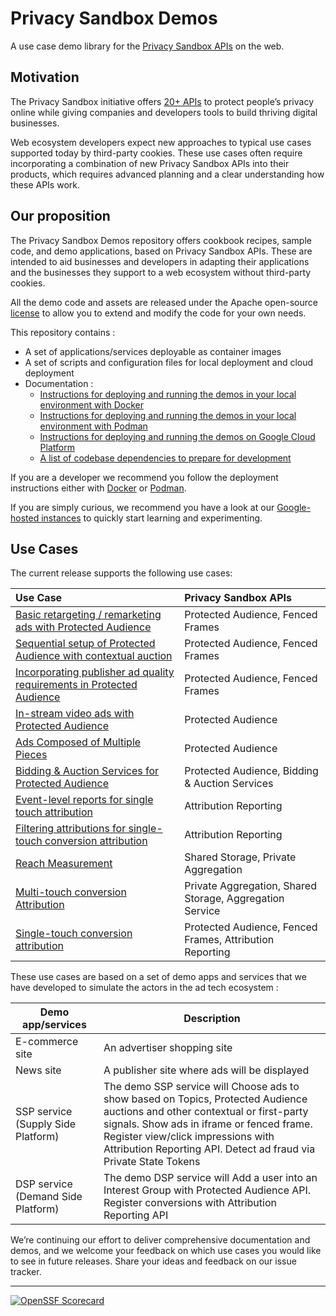 # Privacy Sandbox Demos

A use case demo library for the [Privacy Sandbox APIs](https://privacysandbox.google.com) on the web.

## Motivation

The Privacy Sandbox initiative offers [20+ APIs](https://privacysandbox.google.com) to protect people’s privacy online while giving companies and
developers tools to build thriving digital businesses.

Web ecosystem developers expect new approaches to typical use cases supported today by third-party cookies. These use cases often require
incorporating a combination of new Privacy Sandbox APIs into their products, which requires advanced planning and a clear understanding how these APIs
work.

## Our proposition

The Privacy Sandbox Demos repository offers cookbook recipes, sample code, and demo applications, based on Privacy Sandbox APIs. These are intended to
aid businesses and developers in adapting their applications and the businesses they support to a web ecosystem without third-party cookies.

All the demo code and assets are released under the Apache open-source [license](https://github.com/privacysandbox/privacy-sandbox-demos) to allow you
to extend and modify the code for your own needs.

This repository contains :

- A set of applications/services deployable as container images
- A set of scripts and configuration files for local deployment and cloud deployment
- Documentation :
  - [Instructions for deploying and running the demos in your local environment with Docker](docs/deploy-to-linux-docker.md)
  - [Instructions for deploying and running the demos in your local environment with Podman](docs/deploy-to-linux-podman.md)
  - [Instructions for deploying and running the demos on Google Cloud Platform](docs/deploy-to-gcp.md)
  - [A list of codebase dependencies to prepare for development](docs/dependencies.md)

If you are a developer we recommend you follow the deployment instructions either with [Docker](docs/deploy-to-linux-docker.md) or
[Podman](docs/deploy-to-linux-podman.md).

If you are simply curious, we recommend you have a look at our [Google-hosted instances](https://privacy-sandbox-demos.dev) to quickly start learning
and experimenting.

## Use Cases

The current release supports the following use cases:

| Use Case                                                                                                                                             | Privacy Sandbox APIs                                     |
| :--------------------------------------------------------------------------------------------------------------------------------------------------- | :------------------------------------------------------- |
| [Basic retargeting / remarketing ads with Protected Audience](https://privacy-sandbox-demos-home.dev/docs/demos/retargeting-remarketing/)            | Protected Audience, Fenced Frames                        |
| [Sequential setup of Protected Audience with contextual auction](https://privacy-sandbox-demos-home.dev/docs/demos/sequential-auction-setup/)        | Protected Audience, Fenced Frames                        |
| [Incorporating publisher ad quality requirements in Protected Audience](https://privacy-sandbox-demos-home.dev/docs/demos/publisher-ad-quality-req/) | Protected Audience, Fenced Frames                        |
| [In-stream video ads with Protected Audience](https://privacy-sandbox-demos-home.dev/docs/demos/instream-video-ad/)                                  | Protected Audience                                       |
| [Ads Composed of Multiple Pieces](https://privacy-sandbox-demos-home.dev/docs/demos/multi-piece-ad/)                                                 | Protected Audience                                       |
| [Bidding & Auction Services for Protected Audience](https://privacy-sandbox-demos-home.dev/docs/demos/bidding-and-auction/)                          | Protected Audience, Bidding & Auction Services           |
| [Event-level reports for single touch attribution](https://privacy-sandbox-demos-home.dev/docs/demos/single-touch-event-level-report/)               | Attribution Reporting                                    |
| [Filtering attributions for single-touch conversion attribution](https://privacy-sandbox-demos-home.dev/docs/demos/single-touch-filtering)           | Attribution Reporting                                    |
| [Reach Measurement](https://privacy-sandbox-demos-home.dev/docs/demos/reach-measurement-with-shared-storage/)                                        | Shared Storage, Private Aggregation                      |
| [Multi-touch conversion Attribution](https://privacy-sandbox-demos-home.dev/docs/demos/multi-touch-conversion-attribution/)                          | Private Aggregation, Shared Storage, Aggregation Service |
| [Single-touch conversion attribution](https://privacy-sandbox-demos-home.dev/docs/demos/single-touch-conversion-attribution/)                        | Protected Audience, Fenced Frames, Attribution Reporting |

These use cases are based on a set of demo apps and services that we have developed to simulate the actors in the ad tech ecosystem :

| **Demo app/services**              | **Description**                                                                                                                                                                                                                                                                     |
| ---------------------------------- | ----------------------------------------------------------------------------------------------------------------------------------------------------------------------------------------------------------------------------------------------------------------------------------- |
| E-commerce site                    | An advertiser shopping site                                                                                                                                                                                                                                                         |
| News site                          | A publisher site where ads will be displayed                                                                                                                                                                                                                                        |
| SSP service (Supply Side Platform) | The demo SSP service will Choose ads to show based on Topics, Protected Audience auctions and other contextual or first-party signals. Show ads in iframe or fenced frame. Register view/click impressions with Attribution Reporting API. Detect ad fraud via Private State Tokens |
| DSP service (Demand Side Platform) | The demo DSP service will Add a user into an Interest Group with Protected Audience API. Register conversions with Attribution Reporting API                                                                                                                                        |

We’re continuing our effort to deliver comprehensive documentation and demos, and we welcome your feedback on which use cases you would like to see in
future releases. Share your ideas and feedback on our issue tracker.

---

[![OpenSSF Scorecard](https://api.securityscorecards.dev/projects/github.com/privacysandbox/privacy-sandbox-demos/badge)](https://securityscorecards.dev/viewer/?uri=github.com/privacysandbox/privacy-sandbox-demos)
